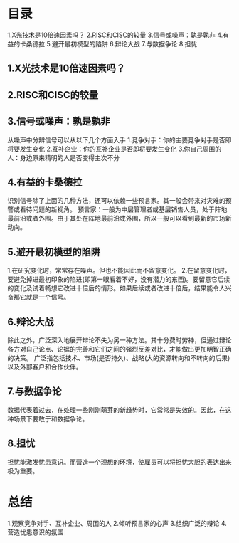 # 目录
1.X光技术是10倍速因素吗？
2.RISC和CISC的较量
3.信号或噪声：孰是孰非
4.有益的卡桑德拉
5.避开最初模型的陷阱
6.辩论大战
7.与数据争论
8.担忧

## 1.X光技术是10倍速因素吗？
## 2.RISC和CISC的较量
## 3.信号或噪声：孰是孰非
从噪声中分辨信号可以从以下几个方面入手
1.竞争对手：你的主要竞争对手是否即将要发生变化
2.互补企业：你的互补企业是否即将要发生变化
3.你自己周围的人：身边原来精明的人是否变得主次不分

## 4.有益的卡桑德拉
  识别信号除了上面的几种方法，还可以依赖一些预言家。其一般会带来对灾难的预警或看待问题的新视角。
  预言家：一般为中层管理者或基层销售人员，处于阵地最前沿或者外围。由于其处在阵地最前沿或外围，所以一般可以看到最新的市场新动向。

## 5.避开最初模型的陷阱
  1.在研究变化时，常常存在噪声。但也不能因此而不留意变化。
  2.在留意变化时，要避免掉进最初印象的陷进(即第一眼看着不好，没有潜力的东西)。要留意它后续的变化及试着畅想它改进十倍后的情形。如果后续或者改进十倍后，结果能令人兴奋那它就是一个信号。

## 6.辩论大战
  除此之外，广泛深入地展开辩论不失为另一种方法。其十分费时劳神，但通过辩论各方对自己论点、论据的完善和它们之间的强烈反差对比，才能做出更加明智正确的决策。
  广泛指包括技术、市场(是否持久)、战略(大的资源转向和不转向的后果)以及外部客户和合作伙伴。

## 7.与数据争论
数据代表着过去，在处理一些刚刚萌芽的新趋势时，它常常是失效的。因此，在这种场景下要敢于和数据争论。
## 8.担忧
  担忧能激发忧患意识。而营造一个理想的环境，使雇员可以将担忧大胆的表达出来极为重要。

# 总结
1.观察竞争对手、互补企业、周围的人
2.倾听预言家的心声
3.组织广泛的辩论
4.营造忧患意识的氛围  

